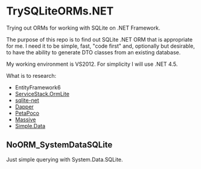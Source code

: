 # TrySQLiteORMs.NET
Trying out ORMs for working with SQLite on .NET Framework.

The purpose of this repo is to find out SQLite .NET ORM that is appropriate for me.
I need it to be simple, fast, "code first" and, optionally but desirable, to have the ability to generate
DTO classes from an existing database.

My working environment is VS2012. For simplicity I will use .NET 4.5.

What is to research:

* EntityFramework6
* [ServiceStack.OrmLite](https://github.com/ServiceStack/ServiceStack.OrmLite)
* [sqlite-net](https://github.com/praeclarum/sqlite-net)
* [Dapper](http://code.google.com/p/dapper-dot-net/)
* [PetaPoco](http://www.toptensoftware.com/petapoco/)
* [Massive](https://github.com/robconery/massive)
* [Simple.Data](https://github.com/markrendle/Simple.Data)


## NoORM_SystemDataSQLite
Just simple querying with System.Data.SQLite.